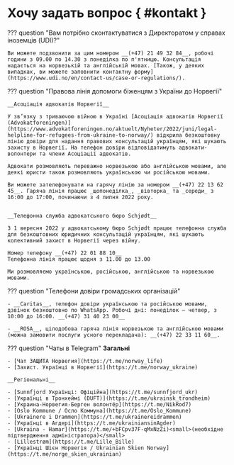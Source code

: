 # Хочу задать вопрос { #kontakt }

??? question "Вам потрібно сконтактуватися з Директоратом у справах іноземців (UDI)?"

    Ви можете подзвонити за цим номером __(+47) 21 49 32 84__, робочі години з 09.00 по 14.30 з понеділка по п'ятницю. Консультація надається на норвезькій та англійській мовах. [Також, у деяких випадках, ви можете заповнити контактну форму](https://www.udi.no/en/contact-us/case-or-regulations/).

??? question "Правова лінія допомоги біженцям з України до Норвегії"

    __Асоціація адвокатів Норвегії__

    У зв’язку з триваючою війною в Україні [Асоціація адвокатів Норвегії (Advokatforeningen)](https://www.advokatforeningen.no/aktuelt/Nyheter/2022/juni/legal-helpline-for-refugees-from-ukraine-to-norway/) відкрила безкоштовну лінію довіри для надання правових консультацій українцям, які шукають захисту в Норвегії. На телефон довіри відповідатимуть адвокати-волонтери та члени Асоціації адвокатів.

    Адвокати розмовляють переважно норвезькою або англійською мовами, але деякі юристи також розмовляють українською чи російською мовами.

    Ви можете зателефонувати на гарячу лінію за номером __(+47) 22 13 62 45__. Гаряча лінія працює _щопонеділка_, _вівторка_ та _середи_ з 16:00 до 17:00, починаючи з 4 липня 2022 року.


    __Телефонна служба адвокатського бюро Schjødt__

    З 1 вересня 2022 у адвокатському бюро Schjødt працює телефонна служба для безкоштовних юридичних консультацій українцям, які шукають колективний захист в Норвегії через війну.

    Номер телефону __(+47) 22 01 88 10__
    Телефонна лінія працює щодня з 11.00 до 13.00

    Ми розмовляємо українською, російською, англійською та норвезькою мовами.


??? question "Телефони довіри громадських організацій"

    - __Caritas__, телефон довіри українською та російською мовами, дзвінок безкоштовно по WhatsApp. Робочі дні: понеділок – четвер, з 10:00 до 16:00. __(+47) 31 40 23 00__

    - __ROSA__, цілодобова гаряча лінія норвезькою та англійською мовами (можна замовити послуги усного перекладача): __(+47) 22 33 11 60__.

??? question "Чаты в Telegram"
    __Загальні__

    - [Чат ЗАЩИТА Норвегия](https://t.me/norway_life)
    - [Захист. Українці в Норвегії](https://t.me/norway_ukraine)

    __Регіональні__
    
    - [Sunnfjord Українці: Офіційна](https://t.me/sunnfjord_ukr)
    - [Українці в Тронхеймі (DUFT)](https://t.me/ukrainsk_trondheim)
    - [Украина-Норвегия-Берген волонтёр](https://t.me/NikRod7)
    - [Oslo Kommune / Осло Коммуна](https://t.me/Oslo_Kommune)
    - [Ukrainere i Drammen](https://t.me/ukrainereidrammen)
    - [Українці в Агдері](https://t.me/ukrainiansinAgder)
    - [Ukraina - Hamar](https://t.me/+bFCpv37F-qMxNzZi)<small>(необхідне підтвердження адміністратора)</small>
    - [Lillestrøm](https://t.me/Lille_Bille)
    - [Українці Шієн Норвегія / Ukrainian Skien Norway](https://t.me/norge_skien_ukrainian)
